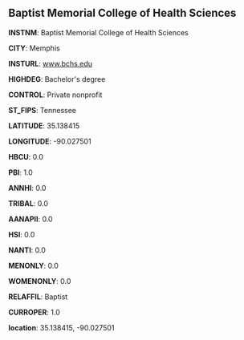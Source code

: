 
Baptist Memorial College of Health Sciences
---
**INSTNM**: Baptist Memorial College of Health Sciences

**CITY**: Memphis

**INSTURL**: www.bchs.edu

**HIGHDEG**: Bachelor's degree

**CONTROL**: Private nonprofit

**ST_FIPS**: Tennessee

**LATITUDE**: 35.138415

**LONGITUDE**: -90.027501

**HBCU**: 0.0

**PBI**: 1.0

**ANNHI**: 0.0

**TRIBAL**: 0.0

**AANAPII**: 0.0

**HSI**: 0.0

**NANTI**: 0.0

**MENONLY**: 0.0

**WOMENONLY**: 0.0

**RELAFFIL**: Baptist

**CURROPER**: 1.0

**location**: 35.138415, -90.027501